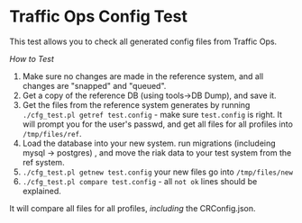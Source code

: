 # Traffic Ops Config Test

This test allows you to check all generated config files from Traffic Ops. 

*How to Test*

1. Make sure no changes are made in the reference system, and all changes are "snapped" and "queued".
2. Get a copy of the reference DB (using tools->DB Dump), and save it. 
3. Get the files from the reference system generates by running `./cfg_test.pl getref test.config` - make sure `test.config` is right. It will prompt you for the user's passwd, and get all files for all profiles into `/tmp/files/ref`.
4. Load the database into your new system. run migrations (includeing mysql -> postgres) , and move the riak data to your test system from the ref system. 
5. `./cfg_test.pl getnew test.config` your new files go into `/tmp/files/new`
6. `./cfg_test.pl compare test.config` - all `not ok` lines should be explained.

It will compare all files for all profiles, _including_ the CRConfig.json. 

